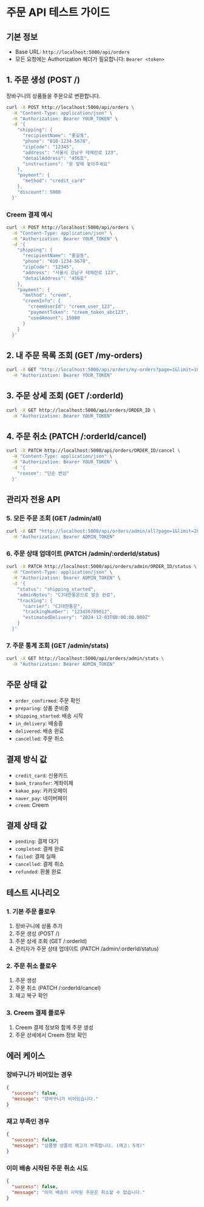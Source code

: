 # 주문 API 테스트 가이드

## 기본 정보
- Base URL: `http://localhost:5000/api/orders`
- 모든 요청에는 Authorization 헤더가 필요합니다: `Bearer <token>`

## 1. 주문 생성 (POST /)

장바구니의 상품들을 주문으로 변환합니다.

```bash
curl -X POST http://localhost:5000/api/orders \
  -H "Content-Type: application/json" \
  -H "Authorization: Bearer YOUR_TOKEN" \
  -d '{
    "shipping": {
      "recipientName": "홍길동",
      "phone": "010-1234-5678",
      "zipCode": "12345",
      "address": "서울시 강남구 테헤란로 123",
      "detailAddress": "456호",
      "instructions": "문 앞에 놓아주세요"
    },
    "payment": {
      "method": "credit_card"
    },
    "discount": 5000
  }'
```

### Creem 결제 예시
```bash
curl -X POST http://localhost:5000/api/orders \
  -H "Content-Type: application/json" \
  -H "Authorization: Bearer YOUR_TOKEN" \
  -d '{
    "shipping": {
      "recipientName": "홍길동",
      "phone": "010-1234-5678",
      "zipCode": "12345",
      "address": "서울시 강남구 테헤란로 123",
      "detailAddress": "456호"
    },
    "payment": {
      "method": "creem",
      "creemInfo": {
        "creemUserId": "creem_user_123",
        "paymentToken": "creem_token_abc123",
        "usedAmount": 15000
      }
    }
  }'
```

## 2. 내 주문 목록 조회 (GET /my-orders)

```bash
curl -X GET "http://localhost:5000/api/orders/my-orders?page=1&limit=10" \
  -H "Authorization: Bearer YOUR_TOKEN"
```

## 3. 주문 상세 조회 (GET /:orderId)

```bash
curl -X GET http://localhost:5000/api/orders/ORDER_ID \
  -H "Authorization: Bearer YOUR_TOKEN"
```

## 4. 주문 취소 (PATCH /:orderId/cancel)

```bash
curl -X PATCH http://localhost:5000/api/orders/ORDER_ID/cancel \
  -H "Content-Type: application/json" \
  -H "Authorization: Bearer YOUR_TOKEN" \
  -d '{
    "reason": "단순 변심"
  }'
```

## 관리자 전용 API

### 5. 모든 주문 조회 (GET /admin/all)

```bash
curl -X GET "http://localhost:5000/api/orders/admin/all?page=1&limit=20&status=order_confirmed" \
  -H "Authorization: Bearer ADMIN_TOKEN"
```

### 6. 주문 상태 업데이트 (PATCH /admin/:orderId/status)

```bash
curl -X PATCH http://localhost:5000/api/orders/admin/ORDER_ID/status \
  -H "Content-Type: application/json" \
  -H "Authorization: Bearer ADMIN_TOKEN" \
  -d '{
    "status": "shipping_started",
    "adminNotes": "CJ대한통운으로 발송 완료",
    "tracking": {
      "carrier": "CJ대한통운",
      "trackingNumber": "123456789012",
      "estimatedDelivery": "2024-12-03T00:00:00.000Z"
    }
  }'
```

### 7. 주문 통계 조회 (GET /admin/stats)

```bash
curl -X GET http://localhost:5000/api/orders/admin/stats \
  -H "Authorization: Bearer ADMIN_TOKEN"
```

## 주문 상태 값

- `order_confirmed`: 주문 확인
- `preparing`: 상품 준비중
- `shipping_started`: 배송 시작
- `in_delivery`: 배송중
- `delivered`: 배송 완료
- `cancelled`: 주문 취소

## 결제 방식 값

- `credit_card`: 신용카드
- `bank_transfer`: 계좌이체
- `kakao_pay`: 카카오페이
- `naver_pay`: 네이버페이
- `creem`: Creem

## 결제 상태 값

- `pending`: 결제 대기
- `completed`: 결제 완료
- `failed`: 결제 실패
- `cancelled`: 결제 취소
- `refunded`: 환불 완료

## 테스트 시나리오

### 1. 기본 주문 플로우
1. 장바구니에 상품 추가
2. 주문 생성 (POST /)
3. 주문 상세 조회 (GET /:orderId)
4. 관리자가 주문 상태 업데이트 (PATCH /admin/:orderId/status)

### 2. 주문 취소 플로우
1. 주문 생성
2. 주문 취소 (PATCH /:orderId/cancel)
3. 재고 복구 확인

### 3. Creem 결제 플로우
1. Creem 결제 정보와 함께 주문 생성
2. 주문 상세에서 Creem 정보 확인

## 에러 케이스

### 장바구니가 비어있는 경우
```json
{
  "success": false,
  "message": "장바구니가 비어있습니다."
}
```

### 재고 부족인 경우
```json
{
  "success": false,
  "message": "상품명 상품의 재고가 부족합니다. (재고: 5개)"
}
```

### 이미 배송 시작된 주문 취소 시도
```json
{
  "success": false,
  "message": "이미 배송이 시작된 주문은 취소할 수 없습니다."
}
```